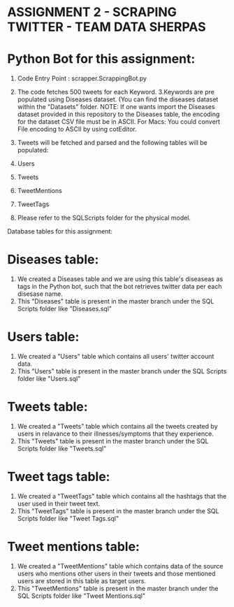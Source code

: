 # ASSIGNMENT 2 - SCRAPING TWITTER - TEAM DATA SHERPAS
# Python Bot for this assignment:
1. Code Entry Point : scrapper.ScrappingBot.py
2. The code fetches 500 tweets for each Keyword.
3.Keywords are pre populated using Diseases dataset. (You can find the diseases dataset within the "Datasets" folder.
NOTE: If one wants import the Diseases dataset provided in this repository to the Diseases table, the encoding for the dataset CSV file must be in ASCII.
For Macs: You could convert File encoding to ASCII by using cotEditor.

4. Tweets will be fetched and parsed and the following tables will be populated:
  1. Users
  2. Tweets
  3. TweetMentions
  4. TweetTags
  
 5. Please refer to the SQLScripts folder for the physical model.



Database tables for this assignment:
# Diseases table:
1. We created a Diseases table and we are using this table's diseaseas as tags in the Python bot, such that the bot retrieves twitter data per each disesase name.
2. This "Diseases" table is present in the master branch under the SQL Scripts folder like "Diseases.sql"
# Users table:
1. We created a "Users" table which contains all users' twitter account data.
2. This "Users" table is present in the master branch under the SQL Scripts folder like "Users.sql"
# Tweets table:
1. We created a "Tweets" table which contains all the tweets created by users in relavance to their illnesses/symptoms that they experience.
2. This "Tweets" table is present in the master branch under the SQL Scripts folder like "Tweets.sql"
# Tweet tags table:
1. We created a "TweetTags" table which contains all the hashtags that the user used in their tweet text.
2. This "TweetTags" table is present in the master branch under the SQL Scripts folder like "Tweet Tags.sql"
# Tweet mentions table:
1. We created a "TweetMentions" table which contains data of the source users who mentions other users in their tweets and those mentioned users
are stored in this table as target users.
2. This "TweetMentions" table is present in the master branch under the SQL Scripts folder like "Tweet Mentions.sql"



